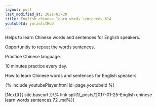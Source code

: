 ```yaml
---
layout: post
last_modified_at: 2021-03-29
title: English chinese learn words sentences 614 
youtubeId: ynramlctHoU
---
```

 
 
Helps to learn Chinese words and sentences for English speakers.

Opportunitiy to repeat the words sentences. 

Practice Chinese language. 
 
10 minutes practice every day. 
 
How to learn Chinese words and sentences for English speakers 
 
{% include youtubePlayer.html id=page.youtubeId %}
 
 
[Next]({{ site.baseurl }}{% link  split1/_posts/2017-01-25-English chinese learn words sentences 72 .md%})
 
